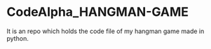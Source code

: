 # CodeAlpha_HANGMAN-GAME
It is an repo which holds the code file of my hangman game made in python. 
